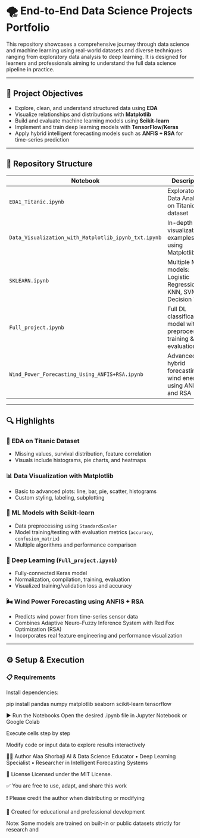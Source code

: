 # 🌪️ End-to-End Data Science Projects Portfolio

This repository showcases a comprehensive journey through data science and machine learning using real-world datasets and diverse techniques ranging from exploratory data analysis to deep learning. It is designed for learners and professionals aiming to understand the full data science pipeline in practice.

---

## 🎯 Project Objectives

- Explore, clean, and understand structured data using **EDA**  
- Visualize relationships and distributions with **Matplotlib**  
- Build and evaluate machine learning models using **Scikit-learn**  
- Implement and train deep learning models with **TensorFlow/Keras**  
- Apply hybrid intelligent forecasting models such as **ANFIS + RSA** for time-series prediction

---

## 📁 Repository Structure

| Notebook                                                | Description                                                        |
|----------------------------------------------------------|--------------------------------------------------------------------|
| `EDA1_Titanic.ipynb`                                     | Exploratory Data Analysis on Titanic dataset                       |
| `Data_Visualization_with_Matplotlib_ipynb_txt.ipynb`     | In-depth visualization examples using Matplotlib                   |
| `SKLEARN.ipynb`                                          | Multiple ML models: Logistic Regression, KNN, SVM, Decision Trees  |
| `Full_project.ipynb`                                     | Full DL classification model with preprocessing, training & evaluation |
| `Wind_Power_Forecasting_Using_ANFIS+RSA.ipynb`           | Advanced hybrid forecasting of wind energy using ANFIS and RSA     |

---

## 🔍 Highlights

### 🧪 EDA on Titanic Dataset
- Missing values, survival distribution, feature correlation  
- Visuals include histograms, pie charts, and heatmaps  

### 📊 Data Visualization with Matplotlib
- Basic to advanced plots: line, bar, pie, scatter, histograms  
- Custom styling, labeling, subplotting  

### 🤖 ML Models with Scikit-learn
- Data preprocessing using `StandardScaler`  
- Model training/testing with evaluation metrics (`accuracy`, `confusion_matrix`)  
- Multiple algorithms and performance comparison  

### 🧠 Deep Learning (`Full_project.ipynb`)
- Fully-connected Keras model  
- Normalization, compilation, training, evaluation  
- Visualized training/validation loss and accuracy  

### 🌬️ Wind Power Forecasting using ANFIS + RSA
- Predicts wind power from time-series sensor data  
- Combines Adaptive Neuro-Fuzzy Inference System with Red Fox Optimization (RSA)  
- Incorporates real feature engineering and performance visualization  

---

## ⚙️ Setup & Execution

### 📋 Requirements

Install dependencies:

pip install pandas numpy matplotlib seaborn scikit-learn tensorflow

▶️ Run the Notebooks
Open the desired .ipynb file in Jupyter Notebook or Google Colab

Execute cells step by step

Modify code or input data to explore results interactively

👨‍💻 Author
Alaa Shorbaji
AI & Data Science Educator • Deep Learning Specialist • Researcher in Intelligent Forecasting Systems

📜 License
Licensed under the MIT License.

✅ You are free to use, adapt, and share this work

❗ Please credit the author when distributing or modifying

📘 Created for educational and professional development

Note: Some models are trained on built-in or public datasets strictly for research and
